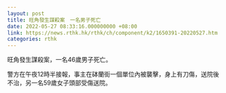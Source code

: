 ```yaml
---
layout: post
title: 旺角發生謀殺案　一名男子死亡
date: 2022-05-27 08:33:16.000000000 +08:00
link: https://news.rthk.hk/rthk/ch/component/k2/1650391-20220527.htm
categories: rthk
---
```


旺角發生謀殺案，一名46歲男子死亡。

警方在午夜12時半接報，事主在砵蘭街一個單位內被襲擊，身上有刀傷，送院後不治，另一名59歲女子頭部受傷送院。
